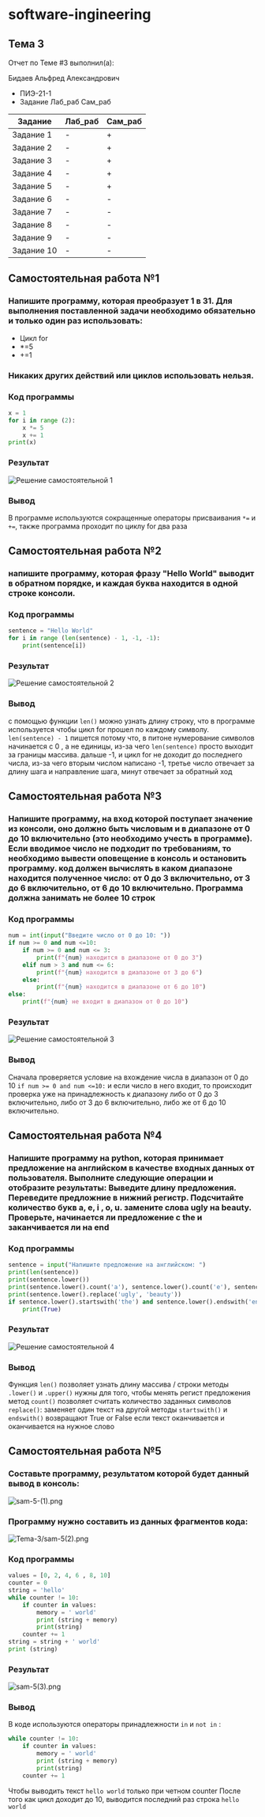 # software-ingineering
## Тема 3

Отчет по Теме #3 выполнил(а):

Бидаев Альфред Александрович
- ПИЭ-21-1
- Задание	Лаб_раб	Сам_раб


| Задание | Лаб_раб | Сам_раб |
| ------ | ------ | ------ |
| Задание 1 | - | + |
| Задание 2 | - | + |
| Задание 3 | - | + |
| Задание 4 | - | + |
| Задание 5 | - | + |
| Задание 6 | - | - |
| Задание 7 | - | - |
| Задание 8 | - | - |
| Задание 9 | - | - |
| Задание 10 | - | - |

## Самостоятельная работа №1
### Напишите программу, которая преобразует 1 в 31. Для выполнения поставленной задачи необходимо обязательно и только один раз использовать:
* Цикл for
* *=5
* +=1
### Никаких других действий или циклов использовать нельзя.

### Код программы

```python
x = 1
for i in range (2):
    x *= 5
    x += 1
print(x)
```
### Результат
![Решение самостоятельной 1](https://github.com/Wrdalf/SoftwareEngineering/blob/main/Tema-3/Pictures/sam-1.png)

### Вывод
В программе используются сокращенные операторы присваивания ```*=``` и ```+=```, также программа проходит по циклу for два раза 
  
## Самостоятельная работа №2

### напишите программу, которая фразу "Hello World" выводит в обратном порядке, и каждая буква находится в одной строке консоли.


### Код программы
```python
sentence = "Hello World"
for i in range (len(sentence) - 1, -1, -1):
    print(sentence[i])
```
###  Результат

![Решение самостоятельной 2](https://github.com/Wrdalf/SoftwareEngineering/blob/main/Tema-3/Pictures/sam-2.png)

### Вывод

с помощью функции ```len()``` можно узнать длину строку, что в программе используется чтобы цикл for прошел по каждому символу. ```len(sentence) - 1``` пишется потому что, в питоне нумерование символов начинается с 0 , а не единицы, из-за чего ```len(sentence)``` просто выходит за границы массива. дальше -1, и цикл for не доходит до последнего числа, из-за чего вторым числом написано -1, третье число отвечает за длину шага и направление шага, минут отвечает за обратный ход

## Самостоятельная работа №3

### Напишите программу, на вход которой поступает значение из консоли, оно должно быть числовым и в диапазоне от 0 до 10 включительно (это необходимо учесть в программе). Если вводимое число не подходит по требованиям, то необходимо вывести оповещение в консоль и остановить программу. код должен вычислять в каком диапазоне находится полученное число: от 0 до 3 включительно, от 3 до 6 включительно, от 6 до 10 включительно. Программа должна занимать не более 10 строк   

### Код программы

```python
num = int(input("Введите число от 0 до 10: "))
if num >= 0 and num <=10:
    if num >= 0 and num <= 3:
        print(f"{num} находится в диапазоне от 0 до 3")
    elif num > 3 and num <= 6:
        print(f"{num} находится в диапазоне от 3 до 6")
    else:
        print(f"{num} находится в диапазоне от 6 до 10")
else:
    print(f"{num} не входит в диапазон от 0 до 10")
```
###  Результат
![Решение самостоятельной 3](https://github.com/Wrdalf/SoftwareEngineering/blob/main/Tema-3/Pictures/sam-3.png)
### Вывод

Сначала проверяется условие на вхождение числа в диапазон от 0 до 10 ```if num >= 0 and num <=10:``` и если число в него входит, то происходит проверка уже на принадлежность к диапазону либо от 0 до 3 включительно, либо от 3 до 6 включительно, либо же от 6 до 10 включительно. 

## Самостоятельная работа №4

### Напишите программу на python, которая принимает предложение на английском в качестве входных данных от пользователя. Выполните следующие операции и отобразите результаты: Выведите длину предложения. Переведите предложние в нижний регистр. Подсчитайте количество букв a, e, i , o, u. замените слова ugly на beauty. Проверьте, начинается ли предложение с the и заканчивается ли на end  

### Код программы

```python
sentence = input("Напишите предложение на английском: ")
print(len(sentence))
print(sentence.lower())
print(sentence.lower().count('a'), sentence.lower().count('e'), sentence.lower().count('i'), sentence.lower().count('o'), sentence.lower().count('u'))
print(sentence.lower().replace('ugly', 'beauty'))
if sentence.lower().startswith('the') and sentence.lower().endswith('end'):
    print(True)
```

###  Результат

![Решение самостоятельной 4](https://github.com/Wrdalf/SoftwareEngineering/blob/main/Tema-3/Pictures/sam-4.png)

### Вывод

Функция ```len()``` позволяет узнать длину массива / строки
методы ```.lower()``` и ```.upper()``` нужны для того, чтобы менять регист предложения 
метод ```count()``` позволяет считать количество заданных символов
```replace()```: заменяет один текст на другой
методы ```startswith()``` и ```endswith()``` возвращают True or False если текст оканчивается и оканчивается на нужное слово

## Самостоятельная работа №5

### Составьте программу, результатом которой будет данный вывод в консоль:
![sam-5-(1).png](https://github.com/Wrdalf/SoftwareEngineering/blob/main/Tema-3/Pictures/sam-5-(1).png)


### Программу нужно составить из данных фрагментов кода:
![Tema-3/sam-5(2).png](https://github.com/Wrdalf/SoftwareEngineering/blob/main/Tema-3/Pictures/sam-5(2).png)

### Код программы

```python
values = [0, 2, 4, 6 , 8, 10]
counter = 0
string = 'hello'
while counter != 10:
    if counter in values:
        memory = ' world'
        print (string + memory)
        print(string)
    counter += 1
string = string + ' world'
print (string)

```

###  Результат

![sam-5(3).png](https://github.com/Wrdalf/SoftwareEngineering/blob/main/Tema-3/Pictures/sam-5(3).png)

### Вывод

В коде используются операторы принадлежности ```in``` и ```not in``` : 
```python
while counter != 10:
    if counter in values:
        memory = ' world'
        print (string + memory)
        print(string)
    counter += 1
```
Чтобы выводить текст ```hello world``` только при четном counter
После того как цикл доходит до 10, выводится последний раз строка ```hello world```